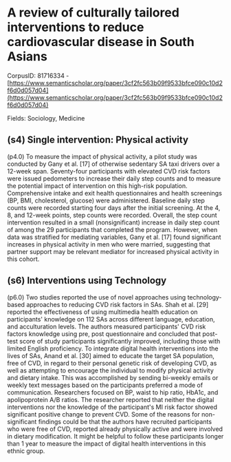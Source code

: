 # A review of culturally tailored interventions to reduce cardiovascular disease in South Asians

CorpusID: 81716334 - [https://www.semanticscholar.org/paper/3cf2fc563b09f9533bfce090c10d2f6d0d057d04](https://www.semanticscholar.org/paper/3cf2fc563b09f9533bfce090c10d2f6d0d057d04)

Fields: Sociology, Medicine

## (s4) Single intervention: Physical activity
(p4.0) To measure the impact of physical activity, a pilot study was conducted by Gany et al. [17] of otherwise sedentary SA taxi drivers over a 12-week span. Seventy-four participants with elevated CVD risk factors were issued pedometers to increase their daily step counts and to measure the potential impact of intervention on this high-risk population. Comprehensive intake and exit health questionnaires and health screenings (BP, BMI, cholesterol, glucose) were administered. Baseline daily step counts were recorded starting four days after the initial screening. At the 4, 8, and 12-week points, step counts were recorded. Overall, the step count intervention resulted in a small (nonsignificant) increase in daily step count of among the 29 participants that completed the program. However, when data was stratified for mediating variables, Gany et al. [17] found significant increases in physical activity in men who were married, suggesting that partner support may be relevant mediator for increased physical activity in this cohort.
## (s6) Interventions using Technology
(p6.0) Two studies reported the use of novel approaches using technology-based approaches to reducing CVD risk factors in SAs. Shah et al. [29] reported the effectiveness of using multimedia health education on participants' knowledge on 112 SAs across different language, education, and acculturation levels. The authors measured participants' CVD risk factors knowledge using pre, post questionnaire and concluded that post-test score of study participants significantly improved, including those with limited English proficiency. To integrate digital health interventions into the lives of SAs, Anand et al. [30] aimed to educate the target SA population, free of CVD, in regard to their personal genetic risk of developing CVD, as well as attempting to encourage the individual to modify physical activity and dietary intake. This was accomplished by sending bi-weekly emails or weekly text messages based on the participants preferred a mode of communication. Researchers focused on BP, waist to hip ratio, HbA1c, and apolipoprotein A/B ratios. The researcher reported that neither the digital interventions nor the knowledge of the participant's MI risk factor showed significant positive change to prevent CVD. Some of the reasons for non-significant findings could be that the authors have recruited participants who were free of CVD, reported already physically active and were involved in dietary modification. It might be helpful to follow these participants longer than 1 year to measure the impact of digital health interventions in this ethnic group.

